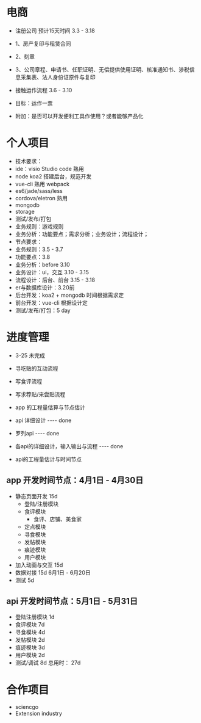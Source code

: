 # 电商
 * 注册公司 预计15天时间 3.3 - 3.18
  * 1、房产复印与租赁合同
  * 2、刻章
  * 3、公司章程、申请书、任职证明、无偿提供使用证明、核准通知书、涉税信息采集表、法人身份证原件与复印
 * 接触运作流程 3.6 - 3.10 
  * 目标：运作一票
 
 * 附加：是否可以开发便利工具作使用？或者能够产品化 

 
# 个人项目 
 * 技术要求：
  * ide：visio Studio code 熟用
  * node koa2 搭建后台，规范开发
  * vue-cli 熟用 webpack
  * es6/jade/sass/less
  * cordova/eletron 熟用
  * mongodb
  * storage
  * 测试/发布/打包
 * 业务规则：游戏规则
 * 业务分析：功能要点；需求分析；业务设计；流程设计；
 * 节点要求：
  * 业务规则：3.5 - 3.7 
  * 功能要点：3.8
  * 业务分析：before 3.10
  * 业务设计：ui，交互 3.10 - 3.15
  * 流程设计：后台、前台 3.15 - 3.18
  * er与数据库设计：3.20前
  * 后台开发：koa2 + mongodb 时间根据需求定
  * 前台开发：vue-cli 根据设计定 
  * 测试/发布/打包：5 day 

# 进度管理
 * 3-25 未完成
  * 寻吃贴的互动流程
  * 写食评流程
  * 写求荐贴/来尝贴流程
 * app 的工程量估算与节点估计

 * api 详细设计   ---- done
  * 罗列api      ---- done
  * 各api的详细设计，输入输出与流程  ---- done
 * api的工程量估计与时间节点

  ## app 开发时间节点：4月1日 - 4月30日
   * 静态页面开发     15d
     * 登陆/注册模块
     * 食评模块
       * 食评、店铺、美食家
     * 定点模块
     * 寻食模块
     * 发帖模块
     * 痕迹模块
     * 用户模块
   * 加入动画与交互   15d
   * 数据对接         15d  6月1日 - 6月20日
   * 测试             5d

  ## api 开发时间节点：5月1日 - 5月31日
   * 登陆注册模块     1d
   * 食评模块         7d
   * 寻食模块         4d
   * 发帖模块         2d
   * 痕迹模块         3d
   * 用户模块         2d
   * 测试/调试        8d
   总用时：           27d

# 合作项目
 * sciencgo
 * Extension industry